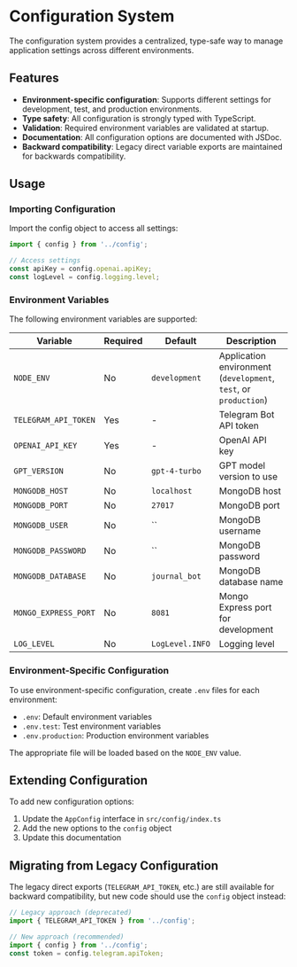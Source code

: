 # Configuration System

The configuration system provides a centralized, type-safe way to manage application settings across different environments.

## Features

- **Environment-specific configuration**: Supports different settings for development, test, and production environments.
- **Type safety**: All configuration is strongly typed with TypeScript.
- **Validation**: Required environment variables are validated at startup.
- **Documentation**: All configuration options are documented with JSDoc.
- **Backward compatibility**: Legacy direct variable exports are maintained for backwards compatibility.

## Usage

### Importing Configuration

Import the config object to access all settings:

```typescript
import { config } from '../config';

// Access settings
const apiKey = config.openai.apiKey;
const logLevel = config.logging.level;
```

### Environment Variables

The following environment variables are supported:

| Variable | Required | Default | Description |
|----------|----------|---------|-------------|
| `NODE_ENV` | No | `development` | Application environment (`development`, `test`, or `production`) |
| `TELEGRAM_API_TOKEN` | Yes | - | Telegram Bot API token |
| `OPENAI_API_KEY` | Yes | - | OpenAI API key |
| `GPT_VERSION` | No | `gpt-4-turbo` | GPT model version to use |
| `MONGODB_HOST` | No | `localhost` | MongoDB host |
| `MONGODB_PORT` | No | `27017` | MongoDB port |
| `MONGODB_USER` | No | `` | MongoDB username |
| `MONGODB_PASSWORD` | No | `` | MongoDB password |
| `MONGODB_DATABASE` | No | `journal_bot` | MongoDB database name |
| `MONGO_EXPRESS_PORT` | No | `8081` | Mongo Express port for development |
| `LOG_LEVEL` | No | `LogLevel.INFO` | Logging level |

### Environment-Specific Configuration

To use environment-specific configuration, create `.env` files for each environment:

- `.env`: Default environment variables
- `.env.test`: Test environment variables
- `.env.production`: Production environment variables

The appropriate file will be loaded based on the `NODE_ENV` value.

## Extending Configuration

To add new configuration options:

1. Update the `AppConfig` interface in `src/config/index.ts`
2. Add the new options to the `config` object
3. Update this documentation

## Migrating from Legacy Configuration

The legacy direct exports (`TELEGRAM_API_TOKEN`, etc.) are still available for backward compatibility, but new code should use the `config` object instead:

```typescript
// Legacy approach (deprecated)
import { TELEGRAM_API_TOKEN } from '../config';

// New approach (recommended)
import { config } from '../config';
const token = config.telegram.apiToken;
``` 